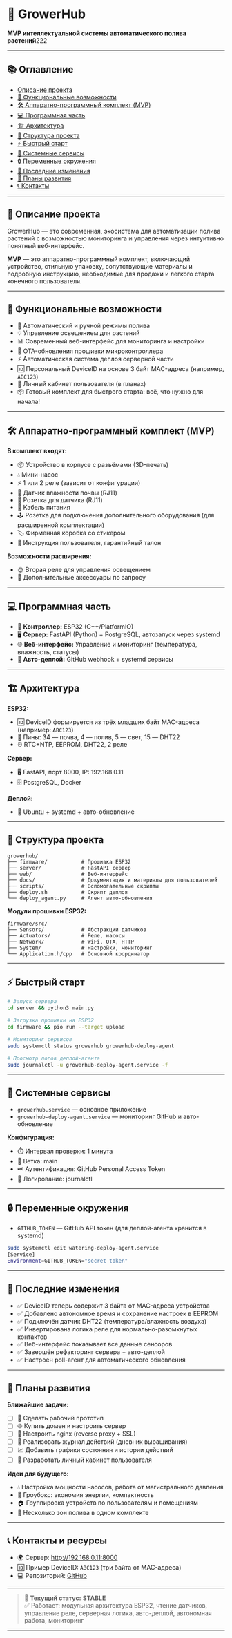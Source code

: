 # 🌱 GrowerHub

**MVP интеллектуальной системы автоматического полива растений**222

---

## 📚 Оглавление

- [Описание проекта](#описание-проекта)
- [🚀 Функциональные возможности](#-функциональные-возможности)
- [🛠️ Аппаратно-программный комплект (MVP)](#-аппаратно-программный-комплект-mvp)
- [💻 Программная часть](#-программная-часть)
- [🏗️ Архитектура](#-архитектура)
- [📁 Структура проекта](#-структура-проекта)
- [⚡ Быстрый старт](#-быстрый-старт)
- [🔧 Системные сервисы](#-системные-сервисы)
- [🔒 Переменные окружения](#-переменные-окружения)
- [📝 Последние изменения](#-последние-изменения)
- [🎯 Планы развития](#-планы-развития)
- [📞 Контакты](#-контакты)

---

## 📝 Описание проекта

GrowerHub — это современная, экосистема для автоматизации полива растений с возможностью мониторинга и управления через интуитивно понятный веб-интерфейс.

**MVP** — это аппаратно-программный комплект, включающий устройство, стильную упаковку, сопутствующие материалы и подробную инструкцию, необходимые для продажи и легкого старта конечного пользователя.

---

## 🚀 Функциональные возможности

- 🤖 Автоматический и ручной режимы полива
- 💡 Управление освещением для растений
- 📊 Современный веб-интерфейс для мониторинга и настройки
- 🔄 OTA-обновления прошивки микроконтроллера
- ⚡ Автоматическая система деплоя серверной части
- 🆔 Персональный DeviceID на основе 3 байт MAC-адреса (например, `ABC123`)
- 👤 Личный кабинет пользователя (в планах)
- 📦 Готовый комплект для быстрого старта: всё, что нужно для начала!

---

## 🛠️ Аппаратно-программный комплект (MVP)

**В комплект входят:**

- 📦 Устройство в корпусе с разъёмами (3D-печать)
- 💧 Мини-насос
- ⚡ 1 или 2 реле (зависит от конфигурации)
- 🌱 Датчик влажности почвы (RJ11)
- 🔌 Розетка для датчика (RJ11)
- 🔋 Кабель питания
- 🕹️ Розетка для подключения дополнительного оборудования (для расширенной комплектации)
- 🏷️ Фирменная коробка со стикером
- 📖 Инструкция пользователя, гарантийный талон

**Возможности расширения:**

- 🌞 Вторая реле для управления освещением
- 🧩 Дополнительные аксессуары по запросу

---

## 💻 Программная часть

- 🧠 **Контроллер:** ESP32 (C++/PlatformIO)
- 🖥️ **Сервер:** FastAPI (Python) + PostgreSQL, автозапуск через systemd
- 🌐 **Веб-интерфейс:** Управление и мониторинг (температура, влажность, статусы)
- 🚀 **Авто-деплой:** GitHub webhook + systemd сервисы

---

## 🏗️ Архитектура

**ESP32:**  
- 🆔 DeviceID формируется из трёх младших байт MAC-адреса (например: `ABC123`)
- 🔌 Пины: 34 — почва, 4 — полив, 5 — свет, 15 — DHT22  
- ⏰ RTC+NTP, EEPROM, DHT22, 2 реле

**Сервер:**  
- 🖥️ FastAPI, порт 8000, IP: 192.168.0.11  
- 🗄️ PostgreSQL, Docker

**Деплой:**  
- 🐧 Ubuntu + systemd + авто-обновление

---

## 📁 Структура проекта

```
growerhub/
├── firmware/           # Прошивка ESP32
├── server/             # FastAPI сервер
├── web/                # Веб-интерфейс
├── docs/               # Документация и материалы для пользователей
├── scripts/            # Вспомогательные скрипты
├── deploy.sh           # Скрипт деплоя
└── deploy_agent.py     # Агент авто-обновления
```

**Модули прошивки ESP32:**
```
firmware/src/
├── Sensors/            # Абстракции датчиков
├── Actuators/          # Реле, насосы
├── Network/            # WiFi, OTA, HTTP
├── System/             # Настройки, мониторинг
└── Application.h/cpp   # Основной координатор
```

---

## ⚡ Быстрый старт

```bash
# Запуск сервера
cd server && python3 main.py

# Загрузка прошивки на ESP32
cd firmware && pio run --target upload

# Мониторинг сервисов
sudo systemctl status growerhub growerhub-deploy-agent

# Просмотр логов деплой-агента
sudo journalctl -u growerhub-deploy-agent.service -f
```

---

## 🔧 Системные сервисы

- `growerhub.service` — основное приложение
- `growerhub-deploy-agent.service` — мониторинг GitHub и авто-обновление

**Конфигурация:**
- ⏱️ Интервал проверки: 1 минута
- 🌳 Ветка: main
- 🗝️ Аутентификация: GitHub Personal Access Token
- 📝 Логирование: journalctl

---

## 🔒 Переменные окружения

- `GITHUB_TOKEN` — GitHub API токен (для деплой-агента хранится в systemd)

```bash
sudo systemctl edit watering-deploy-agent.service
[Service]
Environment=GITHUB_TOKEN="secret token"
```

---

## 📝 Последние изменения

- ✅ DeviceID теперь содержит 3 байта от MAC-адреса устройства
- ✅ Добавлено автономное время и сохранение настроек в EEPROM
- ✅ Подключён датчик DHT22 (температура/влажность воздуха)
- ✅ Инвертирована логика реле для нормально-разомкнутых контактов
- ✅ Веб-интерфейс показывает все данные сенсоров
- ✅ Завершён рефакторинг сервера + авто-деплой
- ✅ Настроен poll-агент для автоматического обновления

---

## 🎯 Планы развития

**Ближайшие задачи:**
- [ ] 🧪 Сделать рабочий прототип
- [ ] 🌐 Купить домен и настроить сервер
- [ ] 🔐 Настроить nginx (reverse proxy + SSL)
- [ ] 📔 Реализовать журнал действий (дневник выращивания)
- [ ] 📈 Добавить графики состояния и истории действий
- [ ] 👤 Разработать личный кабинет пользователя

**Идеи для будущего:**
- 💧 Настройка мощности насосов, работа от магистрального давления
- 🌱 Гроубокс: экономия энергии, компактность
- 🏠 Группировка устройств по пользователям и помещениям
- 🚰 Несколько зон полива в одном комплекте

---

## 📞 Контакты и ресурсы

- 🌍 Сервер: http://192.168.0.11:8000
- 🆔 Пример DeviceID: `ABC123` (три байта от MAC-адреса)
- 💻 Репозиторий: [GitHub](https://github.com/aspinozaxxx-lab/growerhub)

---

> 🎯 **Текущий статус:** **STABLE**  
> ✅ Работает: модульная архитектура ESP32, чтение датчиков, управление реле, серверная логика, авто-деплой, автономная работа, мониторинг

---
